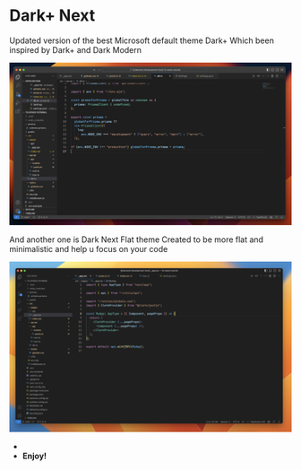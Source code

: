 # Dark+ Next

Updated version of the best Microsoft default theme Dark+
Which been inspired by Dark+ and Dark Modern

![VSCode with new Dark+ Next theme](images/screen1.png)

And another one is Dark Next Flat theme
Created to be more flat and minimalistic and help u focus on your code

![VSCode with new Dark Next Flat theme](images/screen2.png)

-
- **Enjoy!**
